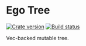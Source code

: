 # Ego Tree

[![Crate version][crate-badge]][crate]
[![Build status][travis-badge]][travis]

[crate]: https://crates.io/crates/ego-tree
[travis]: https://travis-ci.org/programble/ego-tree
[crate-badge]: https://img.shields.io/crates/v/ego-tree.svg
[travis-badge]: https://img.shields.io/travis/programble/ego-tree.svg

Vec-backed mutable tree.
